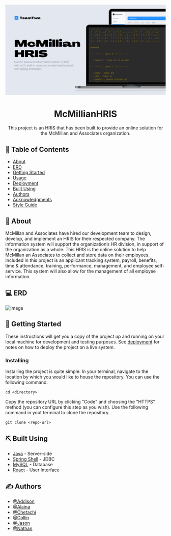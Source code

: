 <img src="https://github.com/DinhJDev/Woz-U-Final-Project/blob/web-interface/assets/McMillian%20HRIS%20Header.png">

<h1 align="center">McMillianHRIS</h1>

<p align="center"> This project is an HRIS that has been built to provide an online solution for the McMillian and Associates organization. 
<br> 
</p>

## 📝 Table of Contents

- [About](#about)
- [ERD](#erd)
- [Getting Started](#getting_started)
- [Usage](#usage)
- [Deployment](#deployment)
- [Built Using](#built_using)
- [Authors](#authors)
- [Acknowledgments](#acknowledgement)
- [Style Guide](#style_guide)

## 🧐 About <a name = "about"></a>

McMillan and Associates have hired our development team to design, develop, and implement an HRIS for their respected company. The information system will support the organization’s HR division, in support of the organization as a whole. This HRIS is the online solution to help McMillan an Associates to collect and store data on their employees. Included in this project is an applicant tracking system, payroll, benefits, time & attendance, training, performance, management, and employee self-service. This system will also allow for the management of all employee information.

## 💻 ERD <a name = "erd"></a>

![image](https://user-images.githubusercontent.com/82099912/141489015-db07da3a-39b2-4eb8-9c05-7094ee77a2f3.png)

## 🏁 Getting Started <a name = "getting_started"></a>

These instructions will get you a copy of the project up and running on your local machine for development and testing purposes. See [deployment](#deployment) for notes on how to deploy the project on a live system.

### Installing

Installing the project is quite simple. In your terminal, navigate to the location by which you would like to house the repository. You can use the following command:

```
cd <directory>
```

Copy the repository URL by clicking "Code" and choosing the "HTTPS" method (you can configure this step as you wish). Use the following command in yout terminal to clone the repository.

```
git clone <repo-url>
```

## ⛏️ Built Using <a id = "built_using"></a>

- [Java](https://www.java.com/en/) - Server-side
- [Spring Shell](https://vuejs.org/) - JDBC
- [MySQL](https://www.mysql.com) - Database
- [React](https://reactjs.org) - User Interface

## ✍️ Authors <a id = "authors"></a>

- [@Addison](https://github.com/Addisonhal)
- [@Alaina](https://github.com/alainaFletcher)
- [@Chetachi](https://github.com/chetachiezikeuzor)
- [@Collin](https://github.com/CVL101516)
- [@Jason](https://github.com/DinhJDev)
- [@Nathan](https://github.com/KienDu)
